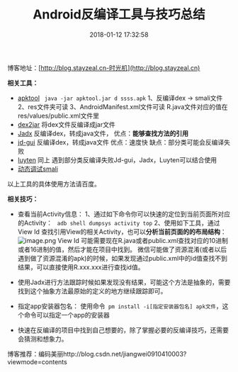 ﻿---
title: Android反编译工具与技巧总结
date: 2018-01-12 17:32:58
tags:
     - Android
     - 反编译
---
博客地址：[http://blog.stayzeal.cn-时光机](http://blog.stayzeal.cn)
<!--more-->
**相关工具：**
- [apktool](https://ibotpeaches.github.io/Apktool/) 
` java -jar apktool.jar d ssss.apk`
1、反编译dex -> smali文件
2、res文件夹可读
3、AndroidManifest.xml文件可读
R.java文件对应的值在res/values/public.xml文件里
- [dex2jar](https://sourceforge.net/projects/dex2jar/)
将dex文件反编译成jar文件
- [Jadx](https://github.com/skylot/jadx)
反编译dex，转成java文件，
优点：**能够查找方法的引用**
- [jd-gui]()
反编译dex，转成java文件
优点：速度快
缺点：部分类可能会反编译失败
- [luyten]() 同上
遇到部分类反编译失败Jd-gui，Jadx，Luyten可以结合使用
- [动态调试smali](https://bbs.pediy.com/thread-220743.html)

以上工具的具体使用方法请百度。

**相关技巧：**
- 查看当前Activity信息：
1、通过如下命令你可以快速的定位到当前页面所对应的Activity：
    ` adb shell dumpsys activity top`
2、使用如下工具，通过View Id 查找引用View的相关Activity，也可以**分析当前页面的的布局结构**：
![image.png](http://upload-images.jianshu.io/upload_images/800897-9f71440395228bd7.png?imageMogr2/auto-orient/strip%7CimageView2/2/w/1240)
View Id 可能需要现在R.java或者public.xml查找对应的10进制或者16进制的值，然后才能在项目中找到。
微信可能做了资源混淆(或者以后遇到做了资源混淆的apk)的时候，如果发现通过public.xml中的id值查找不到结果，可以直接使用R.xxx.xxx进行查找id值。

- 使用Jadx进行方法跟踪时候如果发现没有结果，可能这个方法是抽象的，需要找到这个抽象方法最原始的定义的地方继续跟踪即可。


- 指定app安装器包名：
使用命令` pm install -i[指定安装器包名] apk文件`，这个命令可以指定一个app的安装器
- 快速在反编译的项目中找到自己想要的，除了掌握必要的反编译技巧，还需要会猜测和想象力。

博客推荐：编码美丽http://blog.csdn.net/jiangwei0910410003?viewmode=contents













